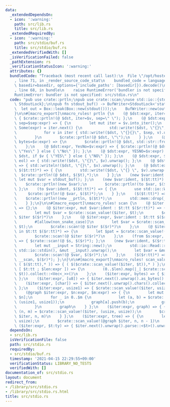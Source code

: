```yaml
---
data:
  _extendedDependsOn:
  - icon: ':warning:'
    path: src/lib.rs
    title: src/lib.rs
  _extendedRequiredBy:
  - icon: ':warning:'
    path: src/stdio/buf.rs
    title: src/stdio/buf.rs
  _extendedVerifiedWith: []
  _isVerificationFailed: false
  _pathExtension: rs
  _verificationStatusIcon: ':warning:'
  attributes: {}
  bundledCode: "Traceback (most recent call last):\n  File \"/opt/hostedtoolcache/Python/3.9.4/x64/lib/python3.9/site-packages/onlinejudge_verify/documentation/build.py\"\
    , line 71, in _render_source_code_stat\n    bundled_code = language.bundle(stat.path,\
    \ basedir=basedir, options={'include_paths': [basedir]}).decode()\n  File \"/opt/hostedtoolcache/Python/3.9.4/x64/lib/python3.9/site-packages/onlinejudge_verify/languages/user_defined.py\"\
    , line 68, in bundle\n    raise RuntimeError('bundler is not specified: {}'.format(path.as_posix()))\n\
    RuntimeError: bundler is not specified: src/stdio.rs\n"
  code: "pub use crate::prtln;\npub use crate::scan;\nuse std::io::{stdout, BufWriter,\
    \ StdoutLock};\n\npub fn stdout_buf() -> BufWriter<StdoutLock<'static>> {\n  \
    \  let out = Box::leak(Box::new(stdout()));\n    BufWriter::new(out.lock())\n\
    }\n\n#[macro_export]\nmacro_rules! prtln {\n    (@ $dst:expr, iter=$v:expr) =>\
    \ { $crate::prtln!(@ $dst, iter=$v, sep=\" \"); };\n    (@ $dst:expr, iter=$v:expr,\
    \ sep=$sep:expr) => { {\n        let mut iter = $v.into_iter();\n        if let\
    \ Some(expr) = iter.next() {\n            std::write!($dst, \"{}\", expr).unwrap();\n\
    \            for v in iter { std::write!($dst, \"{}{}\", $sep, v).unwrap(); }\n\
    \        }\n        $crate::prtln!(@ $dst, \"\");\n    } };\n    (@ $dst:expr,\
    \ bytes=$v:expr) => {\n        $crate::prtln!(@ $dst, std::str::from_utf8(&$v).unwrap());\n\
    \    };\n    (@ $dst:expr, YesNo=$v:expr) => { $crate::prtln!(@ $dst, if $v {\
    \ \"Yes\" } else { \"No\" }); };\n    (@ $dst:expr, YESNO=$v:expr) => { $crate::prtln!(@\
    \ $dst, if $v { \"YES\" } else { \"NO\" }); };\n    (@ $dst:expr, $v:expr, no\
    \ eol) => { std::write!($dst, \"{}\", $v).unwrap(); };\n    (@ $dst:expr, $v:expr)\
    \ => { std::writeln!($dst, \"{}\", $v).unwrap(); };\n    (@ $dst:expr, $v:expr,\
    \ $($t:tt)*) => { {\n        std::write!($dst, \"{} \", $v).unwrap();\n      \
    \  $crate::prtln!(@ $dst, $($t),*);\n    } };\n    (new $var:ident $(,)?) => {\
    \ let mut $var = stdout_buf(); };\n    (new $var:ident, $($t:tt)*) => {\n    \
    \    $crate::prtln!(new $var);\n        $crate::prtln!(to $var, $($t)*);\n   \
    \ };\n    (to $var:ident, $($t:tt)*) => { {\n        use std::io::Write;\n   \
    \     $crate::prtln!(@ $var, $($t)*);\n    } };\n    ($($t:tt)*) => { {\n    \
    \    $crate::prtln!(new __prtln, $($t)*);\n        std::mem::drop(__prtln);\n\
    \    } };\n}\n\n#[macro_export]\nmacro_rules! scan {\n    (@ $iter:expr $(,)?)\
    \ => {};\n    (@ $iter:expr, mut $var:ident : $t:tt $($r:tt)*) => {\n        #[allow(non_snake_case)]\n\
    \        let mut $var = $crate::scan_value!($iter, $t);\n        $crate::scan!(@\
    \ $iter $($r)*)\n    };\n    (@ $iter:expr, $var:ident : $t:tt $($r:tt)*) => {\n\
    \        #[allow(non_snake_case)]\n        let $var = $crate::scan_value!($iter,\
    \ $t);\n        $crate::scan!(@ $iter $($r)*)\n    };\n    (@ $iter:expr, $pat:pat\
    \ in $t:tt $($r:tt)*) => {\n        let $pat = $crate::scan_value!($iter, $t);\n\
    \        $crate::scan!(@ $iter $($r)*)\n    };\n    (from $s:expr, $($r:tt)*)\
    \ => { $crate::scan!(@ $s, $($r)*); };\n    (new $var:ident, $($r:tt)*) => {\n\
    \        let mut __input = String::new();\n        std::io::Read::read_to_string(&mut\
    \ std::io::stdin(), &mut __input).unwrap();\n        let $var = &mut __input.split_ascii_whitespace();\n\
    \        $crate::scan!(@ $var, $($r)*);\n    };\n    ($($r:tt)*) => { $crate::scan!(new\
    \ __scan, $($r)*); };\n}\n\n#[macro_export]\nmacro_rules! scan_value {\n    ($iter:expr,\
    \ ( $($t:tt),* )) => { ( $($crate::scan_value!($iter, $t)),* ) };\n    ($iter:expr,\
    \ [ $t:tt ; $len:expr ]) => {\n        (0..$len).map(|_| $crate::scan_value!($iter,\
    \ $t)).collect::<Vec<_>>()\n    };\n    ($iter:expr, bytes) => { $iter.next().unwrap().as_bytes()\
    \ };\n    ($iter:expr, [u8]) => { $iter.next().unwrap().as_bytes().to_vec() };\n\
    \    ($iter:expr, [char]) => { $iter.next().unwrap().chars().collect::<Vec<_>>()\
    \ };\n    ($iter:expr, usize1) => { $crate::scan_value!($iter, usize) - 1 };\n\
    \    (@graph $iter:expr, $n:expr, $m:expr) => { {\n        let mut graph = vec![Vec::new();\
    \ $n];\n        for _ in 0..$m {\n            let (a, b) = $crate::scan_value!($iter,\
    \ (usize1, usize1));\n            graph[a].push(b);\n            graph[b].push(a);\n\
    \        }\n        graph\n    } };\n    ($iter:expr, graph) => { {\n        let\
    \ (n, m) = $crate::scan_value!($iter, (usize, usize));\n        $crate::scan_value!(@graph\
    \ $iter, n, m)\n    } };\n    ($iter:expr, tree) => { {\n        let n = $crate::scan_value!($iter,\
    \ usize);\n        $crate::scan_value!(@graph $iter, n, n - 1)\n    } };\n   \
    \ ($iter:expr, $t:ty) => { $iter.next().unwrap().parse::<$t>().unwrap() };\n}\n"
  dependsOn:
  - src/lib.rs
  isVerificationFile: false
  path: src/stdio.rs
  requiredBy:
  - src/stdio/buf.rs
  timestamp: '2021-04-15 22:29:55+09:00'
  verificationStatus: LIBRARY_NO_TESTS
  verifiedWith: []
documentation_of: src/stdio.rs
layout: document
redirect_from:
- /library/src/stdio.rs
- /library/src/stdio.rs.html
title: src/stdio.rs
---
```

